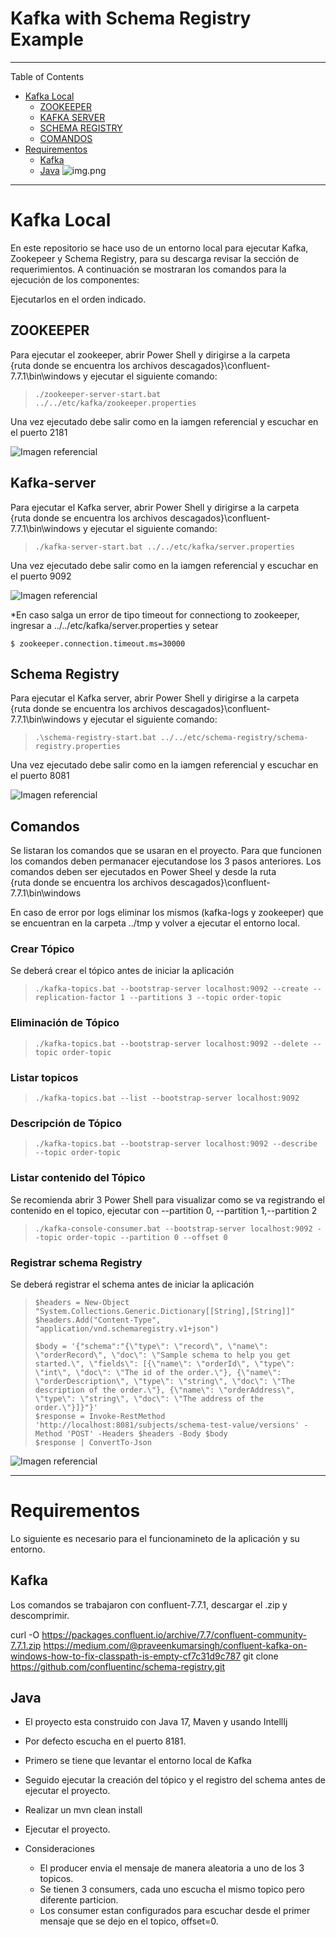 # Kafka with Schema Registry Example

---
Table of Contents
* [Kafka Local](#kakfa-local)
  * [ZOOKEEPER](#zookeeper)
  * [KAFKA SERVER](#kafka-server)
  * [SCHEMA REGISTRY](#schema-registry)
  * [COMANDOS](#comandos)
* [Requirementos](#requirementos)
  * [Kafka](#kafka) 
  * [Java](#java)
![img.png](img.png)

---
<a name="kafka-local"/>

# Kafka Local

En este repositorio se hace uso de un entorno local para ejecutar Kafka, Zookepeer y Schema Registry, para su descarga
revisar la sección de requerimientos. A continuación se mostraran los comandos para la ejecución de los componentes:

Ejecutarlos en el orden indicado.

<a name="zookeeper"/>

## ZOOKEEPER

Para ejecutar el zookeeper, abrir Power Shell y dirigirse a la carpeta   
{ruta donde se encuentra los archivos descagados}\confluent-7.7.1\bin\windows 
y ejecutar el siguiente comando:

> ```shell
> ./zookeeper-server-start.bat ../../etc/kafka/zookeeper.properties

Una vez ejecutado debe salir como en la iamgen referencial y escuchar en el puerto 2181

![Imagen referencial](imagenes/zookeeper.png "Zookeeper")

<a name="kafka-server"/>

## Kafka-server

Para ejecutar el Kafka server, abrir Power Shell y dirigirse a la carpeta   
{ruta donde se encuentra los archivos descagados}\confluent-7.7.1\bin\windows
y ejecutar el siguiente comando:

> ```shell
> ./kafka-server-start.bat ../../etc/kafka/server.properties

Una vez ejecutado debe salir como en la iamgen referencial y escuchar en el puerto 9092

![Imagen referencial](imagenes/kafka.png "Kafka Server")

*En caso salga un error de tipo timeout for connectiong to zookeeper,
ingresar a ../../etc/kafka/server.properties y setear

```shell
$ zookeeper.connection.timeout.ms=30000
```


<a name="schema-registry"/>

## Schema Registry

Para ejecutar el Kafka server, abrir Power Shell y dirigirse a la carpeta   
{ruta donde se encuentra los archivos descagados}\confluent-7.7.1\bin\windows
y ejecutar el siguiente comando:

> ```shell
> .\schema-registry-start.bat ../../etc/schema-registry/schema-registry.properties

Una vez ejecutado debe salir como en la iamgen referencial y escuchar en el puerto 8081

![Imagen referencial](imagenes/schema.png "Schema Registry")





<a name="comandos"/>

## Comandos

Se listaran los comandos que se usaran en el proyecto.
Para que funcionen los comandos deben permanacer ejecutandose los 3 pasos anteriores.
Los comandos deben ser ejecutados en Power Sheel y desde la ruta  
{ruta donde se encuentra los archivos descagados}\confluent-7.7.1\bin\windows

En caso de error por logs eliminar los mismos (kafka-logs y zookeeper) que se encuentran en la carpeta ../tmp y volver a ejecutar el entorno local.
### Crear Tópico

Se deberá crear el tópico antes de iniciar la aplicación

> ```shell
> ./kafka-topics.bat --bootstrap-server localhost:9092 --create --replication-factor 1 --partitions 3 --topic order-topic

### Eliminación de Tópico

> ```shell
> ./kafka-topics.bat --bootstrap-server localhost:9092 --delete --topic order-topic

### Listar topicos

> ```shell
> ./kafka-topics.bat --list --bootstrap-server localhost:9092

### Descripción de Tópico

> ```shell
> ./kafka-topics.bat --bootstrap-server localhost:9092 --describe --topic order-topic

### Listar contenido del Tópico

Se recomienda abrir 3 Power Shell para visualizar como se va registrando el contenido en el topico,
ejecutar con --partition 0, --partition 1,--partition 2

> ```shell
> ./kafka-console-consumer.bat --bootstrap-server localhost:9092 --topic order-topic --partition 0 --offset 0

### Registrar schema Registry

Se deberá registrar el schema antes de iniciar la aplicación

> ```shell
> $headers = New-Object "System.Collections.Generic.Dictionary[[String],[String]]"
> $headers.Add("Content-Type", "application/vnd.schemaregistry.v1+json")
> 
> $body = '{"schema":"{\"type\": \"record\", \"name\": \"orderRecord\", \"doc\": \"Sample schema to help you get started.\", \"fields\": [{\"name\": \"orderId\", \"type\": \"int\", \"doc\": \"The id of the order.\"}, {\"name\": \"orderDescription\", \"type\": \"string\", \"doc\": \"The description of the order.\"}, {\"name\": \"orderAddress\", \"type\": \"string\", \"doc\": \"The address of the order.\"}]}"}'
> $response = Invoke-RestMethod 'http://localhost:8081/subjects/schema-test-value/versions' -Method 'POST' -Headers $headers -Body $body
> $response | ConvertTo-Json

![Imagen referencial](imagenes/schema-registry.png "Schema Registry")

---

<a name="requirementos"/>

# Requirementos

Lo siguiente es necesario para el funcionamineto de la aplicación y su entorno.

## Kafka

Los comandos se trabajaron con confluent-7.7.1, descargar el .zip y descomprimir.

curl -O https://packages.confluent.io/archive/7.7/confluent-community-7.7.1.zip
https://medium.com/@praveenkumarsingh/confluent-kafka-on-windows-how-to-fix-classpath-is-empty-cf7c31d9c787
git clone https://github.com/confluentinc/schema-registry.git

## Java

* El proyecto esta construido con Java 17, Maven y usando IntellIj
* Por defecto escucha en el puerto 8181.
* Primero se tiene que levantar el entorno local de Kafka
* Seguido ejecutar la creación del tópico y el registro del schema
antes de ejecutar el proyecto.


* Realizar un mvn clean install
* Ejecutar el proyecto.


* Consideraciones
  
  * El producer envia el mensaje de manera aleatoria a uno de los 3 topicos.
  * Se tienen 3 consumers, cada uno escucha el mismo topico pero diferente particion.
  * Los consumer estan configurados para escuchar desde el primer mensaje que se dejo en el topico, offset=0.
  
